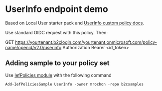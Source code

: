 # UserInfo endpoint demo

Based on Local User starter pack and [UserInfo custom policy docs](https://docs.microsoft.com/en-us/azure/active-directory-b2c/userinfo-endpoint?pivots=b2c-custom-policy).

Use standard OIDC request with this policy. Then:

GET https://yourtenant.b2clogin.com/yourtenant.onmicrosoft.com/policy-name/openid/v2.0/userinfo
Authorization Bearer <id_token>

## Adding sample to your policy set

Use [IefPolicies module](https://www.powershellgallery.com/packages/IefPolicies) with the following command

```PowerShell
Add-IefPoliciesSample UserInfo -owner mrochon -repo b2csamples
```